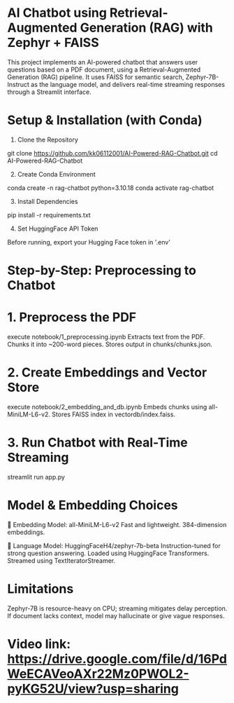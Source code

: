 # AI Chatbot using Retrieval-Augmented Generation (RAG) with Zephyr + FAISS
This project implements an AI-powered chatbot that answers user questions based on a PDF document, using a Retrieval-Augmented Generation (RAG) pipeline. It uses FAISS for semantic search, Zephyr-7B-Instruct as the language model, and delivers real-time streaming responses through a Streamlit interface.

# Setup & Installation (with Conda)
1. Clone the Repository

git clone https://github.com/kk06112001/AI-Powered-RAG-Chatbot.git
cd AI-Powered-RAG-Chatbot

2. Create Conda Environment

conda create -n rag-chatbot python=3.10.18
conda activate rag-chatbot

3. Install Dependencies

pip install -r requirements.txt

4. Set HuggingFace API Token

Before running, export your Hugging Face token in '.env'

# Step-by-Step: Preprocessing to Chatbot
# 1. Preprocess the PDF
execute notebook/1_preprocessing.ipynb
Extracts text from the PDF.
Chunks it into ~200-word pieces.
Stores output in chunks/chunks.json.

# 2. Create Embeddings and Vector Store
execute notebook/2_embedding_and_db.ipynb
Embeds chunks using all-MiniLM-L6-v2.
Stores FAISS index in vectordb/index.faiss.

# 3. Run Chatbot with Real-Time Streaming
streamlit run app.py


# Model & Embedding Choices
🔹 Embedding Model: all-MiniLM-L6-v2
Fast and lightweight.
384-dimension embeddings.

🔸 Language Model: HuggingFaceH4/zephyr-7b-beta
Instruction-tuned for strong question answering.
Loaded using HuggingFace Transformers.
Streamed using TextIteratorStreamer.

# Limitations
Zephyr-7B is resource-heavy on CPU; streaming mitigates delay perception.
If document lacks context, model may hallucinate or give vague responses.

# Video link: https://drive.google.com/file/d/16PdWeECAVeoAXr22Mz0PWOL2-pyKG52U/view?usp=sharing
